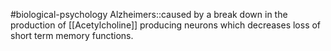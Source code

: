 #biological-psychology 
Alzheimers::caused by a break down in the production of [[Acetylcholine]] producing neurons which decreases loss of short term memory functions.
<!--SR:!2023-12-21,3,250-->